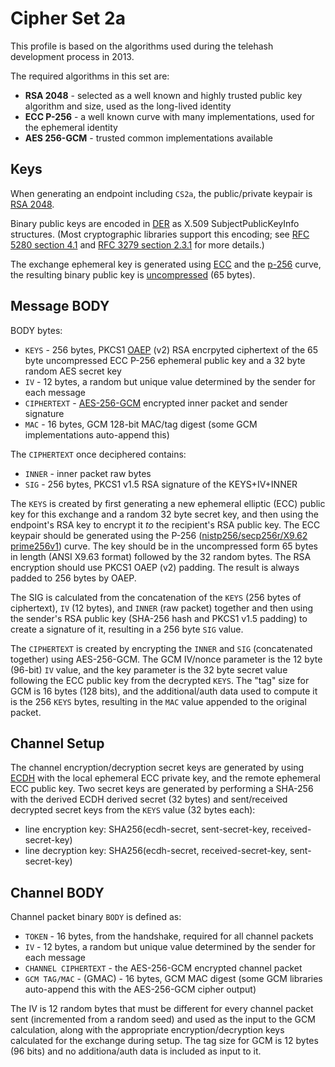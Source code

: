 Cipher Set 2a
=============

This profile is based on the algorithms used during the telehash development process in 2013.

The required algorithms in this set are:

* **RSA 2048** - selected as a well known and highly trusted public key algorithm and size, used as the long-lived identity
* **ECC P-256** - a well known curve with many implementations, used for the ephemeral identity
* **AES 256-GCM** - trusted common implementations available

## Keys

When generating an endpoint including `CS2a`, the public/private keypair is [RSA 2048](https://en.wikipedia.org/wiki/RSA_(algorithm)).

Binary public keys are encoded in [DER](https://en.wikipedia.org/wiki/Distinguished_Encoding_Rules) as X.509 SubjectPublicKeyInfo structures.  (Most cryptographic libraries support this encoding; see [RFC 5280 section 4.1](https://tools.ietf.org/html/rfc5280#section-4.1) and [RFC 3279 section 2.3.1](https://tools.ietf.org/html/rfc3279#section-2.3.1) for more details.) 

The exchange ephemeral key is generated using [ECC](https://en.wikipedia.org/wiki/Elliptic_curve_cryptography) and the [p-256](http://csrc.nist.gov/groups/ST/toolkit/documents/dss/NISTReCur.pdf) curve, the resulting binary public key is [uncompressed](https://www.secg.org/collateral/sec1_final.pdf) (65 bytes).


## Message BODY

BODY bytes:

* `KEYS` - 256 bytes, PKCS1 [OAEP](https://en.wikipedia.org/wiki/Optimal_asymmetric_encryption_padding) (v2) RSA encrpyted ciphertext of the 65 byte uncompressed ECC P-256 ephemeral public key and a 32 byte random AES secret key
* `IV` - 12 bytes, a random but unique value determined by the sender for each message
* `CIPHERTEXT` - [AES-256-GCM](http://en.wikipedia.org/wiki/Galois/Counter_Mode) encrypted inner packet and sender signature
* `MAC` - 16 bytes, GCM 128-bit MAC/tag digest (some GCM implementations auto-append this)

The `CIPHERTEXT` once deciphered contains:

* `INNER` - inner packet raw bytes
* `SIG` - 256 bytes, PKCS1 v1.5 RSA signature of the KEYS+IV+INNER

The `KEYS` is created by first generating a new ephemeral elliptic (ECC) public key for this exchange and a random 32 byte secret key, and then using the endpoint's RSA key to encrypt it *to* the recipient's RSA public key. The ECC keypair should be generated using the P-256 ([nistp256/secp256r/X9.62 prime256v1](http://tools.ietf.org/html/rfc6239#page-4)) curve. The key should be in the uncompressed form 65 bytes in length (ANSI X9.63 format) followed by the 32 random bytes. The RSA encryption should use PKCS1 OAEP (v2) padding. The result is always padded to 256 bytes by OAEP.

The SIG is calculated from the concatenation of the `KEYS` (256 bytes of ciphertext), `IV` (12 bytes), and `INNER` (raw packet) together and then using the sender's RSA public key (SHA-256 hash and PKCS1 v1.5 padding) to create a signature of it, resulting in a 256 byte `SIG` value.

The `CIPHERTEXT` is created by encrypting the `INNER` and `SIG` (concatenated together) using AES-256-GCM.  The GCM IV/nonce parameter is the 12 byte (96-bit) `IV` value, and the key parameter is the 32 byte secret value following the ECC public key from the decrypted `KEYS`. The "tag" size for GCM is 16 bytes (128 bits), and the additional/auth data used to compute it is the 256 `KEYS` bytes, resulting in the `MAC` value appended to the original packet.


## Channel Setup

The channel encryption/decryption secret keys are generated by using [ECDH](https://en.wikipedia.org/wiki/Elliptic_curve_Diffie–Hellman) with the local ephemeral ECC private key, and the remote ephemeral ECC public key. Two secret keys are generated by performing a SHA-256 with the derived ECDH derived secret (32 bytes) and sent/received decrypted secret keys from the `KEYS` value (32 bytes each):

* line encryption key: SHA256(ecdh-secret, sent-secret-key, received-secret-key)
* line decryption key: SHA256(ecdh-secret, received-secret-key, sent-secret-key)

## Channel BODY

Channel packet binary `BODY` is defined as:

* `TOKEN` - 16 bytes, from the handshake, required for all channel packets
* `IV` - 12 bytes, a random but unique value determined by the sender for each message
* `CHANNEL CIPHERTEXT` - the AES-256-GCM encrypted channel packet
* `GCM TAG/MAC` - (GMAC) - 16 bytes, GCM MAC digest (some GCM libraries auto-append this with the AES-256-GCM cipher output)

The IV is 12 random bytes that must be different for every channel packet sent (incremented from a random seed) and used as the input to the GCM calculation, along with the appropriate encryption/decryption keys calculated for the exchange during setup.  The tag size for GCM is 12 bytes (96 bits) and no additiona/auth data is included as input to it.


